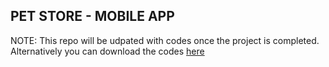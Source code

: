 ## PET STORE - MOBILE APP

NOTE: This repo will be udpated with codes once the project is completed. Alternatively you can download the codes [here](https://drive.google.com/file/d/1VMfuimBxtPTiI8QE29FYWgRa5JAtxdNB/view?usp=sharing)

